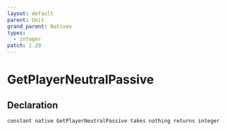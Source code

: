 ```yaml
---
layout: default
parent: Unit
grand_parent: Natives
types:
  - integer
patch: 1.29
---
```


# GetPlayerNeutralPassive

## Declaration

```
constant native GetPlayerNeutralPassive takes nothing returns integer
```